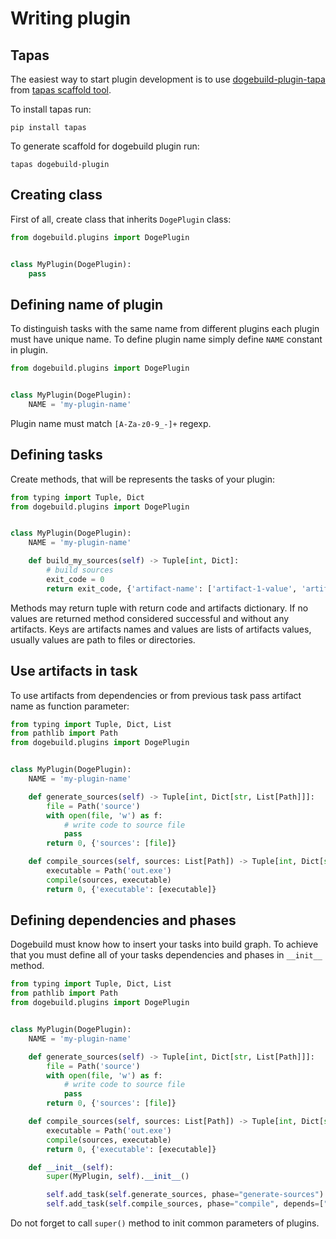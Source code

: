 # Writing plugin

## Tapas

The easiest way to start plugin development is to use [dogebuild-plugin-tapa](https://github.com/tapas-scaffold-tool/dogebuild-plugin-tapa) 
from [tapas scaffold tool](https://github.com/tapas-scaffold-tool/tapas).

To install tapas run:

```shell script
pip install tapas
```

To generate scaffold for dogebuild plugin run:

```shell script
tapas dogebuild-plugin
```


## Creating class

First of all, create class that inherits `DogePlugin` class:

```python
from dogebuild.plugins import DogePlugin


class MyPlugin(DogePlugin):
    pass
```

## Defining name of plugin

To distinguish tasks with the same name from different plugins each plugin must have unique name.
To define plugin name simply define `NAME` constant in plugin. 

```python
from dogebuild.plugins import DogePlugin


class MyPlugin(DogePlugin):
    NAME = 'my-plugin-name'
```

Plugin name must match `[A-Za-z0-9_-]+` regexp.


## Defining tasks

Create methods, that will be represents the tasks of your plugin:

```python
from typing import Tuple, Dict
from dogebuild.plugins import DogePlugin


class MyPlugin(DogePlugin):
    NAME = 'my-plugin-name'

    def build_my_sources(self) -> Tuple[int, Dict]:
        # build sources
        exit_code = 0
        return exit_code, {'artifact-name': ['artifact-1-value', 'artifact-2-value']}
```

Methods may return tuple with return code and artifacts dictionary.
If no values are returned method considered successful and without any artifacts.
Keys are artifacts names and values are lists of artifacts values, usually values are path to files or directories.


## Use artifacts in task

To use artifacts from dependencies or from previous task pass artifact name as function parameter:

```python
from typing import Tuple, Dict, List
from pathlib import Path
from dogebuild.plugins import DogePlugin


class MyPlugin(DogePlugin):
    NAME = 'my-plugin-name'

    def generate_sources(self) -> Tuple[int, Dict[str, List[Path]]]:
        file = Path('source')
        with open(file, 'w') as f:
            # write code to source file
            pass
        return 0, {'sources': [file]}

    def compile_sources(self, sources: List[Path]) -> Tuple[int, Dict[str, List[Path]]]:
        executable = Path('out.exe')
        compile(sources, executable)
        return 0, {'executable': [executable]}
```

## Defining dependencies and phases

Dogebuild must know how to insert your tasks into build graph.
To achieve that you must define all of your tasks dependencies and phases in `__init__` method.

```python
from typing import Tuple, Dict, List
from pathlib import Path
from dogebuild.plugins import DogePlugin


class MyPlugin(DogePlugin):
    NAME = 'my-plugin-name'

    def generate_sources(self) -> Tuple[int, Dict[str, List[Path]]]:
        file = Path('source')
        with open(file, 'w') as f:
            # write code to source file
            pass
        return 0, {'sources': [file]}

    def compile_sources(self, sources: List[Path]) -> Tuple[int, Dict[str, List[Path]]]:
        executable = Path('out.exe')
        compile(sources, executable)
        return 0, {'executable': [executable]}

    def __init__(self):
        super(MyPlugin, self).__init__()

        self.add_task(self.generate_sources, phase="generate-sources")
        self.add_task(self.compile_sources, phase="compile", depends=["generate_sources"])
```

Do not forget to call `super()` method to init common parameters of plugins.
